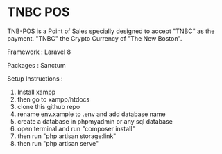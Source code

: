 # TNBC POS

TNB-POS is a Point of Sales specially designed to accept "TNBC" as the payment. "TNBC" the Crypto Currency of "The New Boston".

Framework : Laravel 8

Packages : Sanctum

Setup Instructions :
1. Install xampp
2. then go to xampp/htdocs
3. clone this github repo
4. rename env.xample to .env and add database name
5. create a database in phpmyadmin or any sql database
6. open terminal and run "composer install"
7. then run "php artisan storage:link"
8. then run "php artisan serve"
